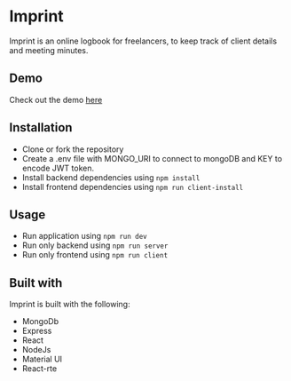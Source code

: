 # Imprint

Imprint is an online logbook for freelancers, to keep track of client details and meeting minutes. 

## Demo

Check out the demo [here](https://imprint-oq6v.onrender.com/)

## Installation

- Clone or fork the repository
- Create a .env file with MONGO_URI to connect to mongoDB and KEY to encode JWT token.
- Install backend dependencies using `npm install`
- Install frontend dependencies using `npm run client-install`

## Usage

- Run application using `npm run dev`
- Run only backend using `npm run server`
- Run only frontend using `npm run client`

## Built with

Imprint is built with the following:
 - MongoDb
 - Express
 - React
 - NodeJs
 - Material UI
 - React-rte
